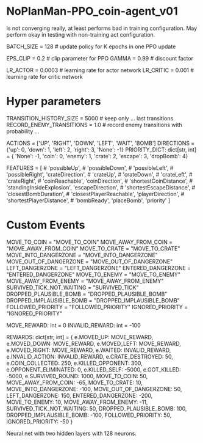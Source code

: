 # NoPlanMan-PPO_coin-agent_v01

Is not converging really, at least performs bad in training configuration.
May perform okay in testing with non-training act configuration.


BATCH_SIZE = 128               # update policy for K epochs in one PPO update

EPS_CLIP = 0.2          # clip parameter for PPO
GAMMA = 0.99            # discount factor

LR_ACTOR = 0.0003       # learning rate for actor network
LR_CRITIC = 0.001       # learning rate for critic network


# Hyper parameters
TRANSITION_HISTORY_SIZE = 5000  # keep only ... last transitions
RECORD_ENEMY_TRANSITIONS = 1.0  # record enemy transitions with probability ...


ACTIONS = ['UP', 'RIGHT', 'DOWN', 'LEFT', 'WAIT', 'BOMB']
DIRECTIONS = {'up': 0, 'down': 1, 'left': 2, 'right': 3, 'None': -1}
PRIORITY_DICT: dict[str, int] = {
    'None': -1, 'coin': 0, 'enemy': 1, 'crate': 2, 'escape': 3, 'dropBomb': 4}

FEATURES = [
    # 'possibleUp',
    # 'possibleDown',
    # 'possibleLeft',
    # 'possibleRight',
    'crateDirection',
    # 'crateUp',
    # 'crateDown',
    # 'crateLeft',
    # 'crateRight',
    # 'coinReachable',
    'coinDirection',
    # 'shortestCoinDistance',
    # 'standingInsideExplosion',
    'escapeDirection',
    # 'shortestEscapeDistance',
    # 'closestBombDuration',
    # 'closestPlayerReachable',
    'playerDirection',
    # 'shortestPlayerDistance',
    # 'bombReady',
    'placeBomb',
    'priority'
]


# Custom Events
MOVE_TO_COIN = "MOVE_TO_COIN"
MOVE_AWAY_FROM_COIN = "MOVE_AWAY_FROM_COIN"
MOVE_TO_CRATE = "MOVE_TO_CRATE"
MOVE_INTO_DANGERZONE = "MOVE_INTO_DANGERZONE"
MOVE_OUT_OF_DANGERZONE = "MOVE_OUT_OF_DANGERZONE"
LEFT_DANGERZONE = "LEFT_DANGERZONE"
ENTERED_DANGERZONE = "ENTERED_DANGERZONE"
MOVE_TO_ENEMY = "MOVE_TO_ENEMY"
MOVE_AWAY_FROM_ENEMY = "MOVE_AWAY_FROM_ENEMY"
SURVIVED_TICK_NOT_WAITING = "SURVIVED_TICK"
DROPPED_PLAUSIBLE_BOMB = "DROPPED_PLAUSIBLE_BOMB"
DROPPED_IMPLAUSIBLE_BOMB = "DROPPED_IMPLAUSIBLE_BOMB"
FOLLOWED_PRIORITY = "FOLLOWED_PRIORITY"
IGNORED_PRIORITY = "IGNORED_PRIORITY"

MOVE_REWARD: int = 0
INVALID_REWARD: int = -100

REWARDS: dict[str, int] = {
    e.MOVED_UP: MOVE_REWARD,
    e.MOVED_DOWN: MOVE_REWARD,
    e.MOVED_LEFT: MOVE_REWARD,
    e.MOVED_RIGHT: MOVE_REWARD,
    e.WAITED: INVALID_REWARD,
    e.INVALID_ACTION: INVALID_REWARD,
    e.CRATE_DESTROYED: 50,
    e.COIN_COLLECTED: 250,
    e.KILLED_OPPONENT: 300,
    e.OPPONENT_ELIMINATED: 0,
    e.KILLED_SELF: -5000,
    e.GOT_KILLED: -5000,
    e.SURVIVED_ROUND: 1000,
    MOVE_TO_COIN: 50,
    MOVE_AWAY_FROM_COIN: -65,
    MOVE_TO_CRATE: 10,
    MOVE_INTO_DANGERZONE: -100,
    MOVE_OUT_OF_DANGERZONE: 50,
    LEFT_DANGERZONE: 150,
    ENTERED_DANGERZONE: -200,
    MOVE_TO_ENEMY: 10,
    MOVE_AWAY_FROM_ENEMY: -11,
    SURVIVED_TICK_NOT_WAITING: 50,
    DROPPED_PLAUSIBLE_BOMB: 100,
    DROPPED_IMPLAUSIBLE_BOMB: -100,
    FOLLOWED_PRIORITY: 50,
    IGNORED_PRIORITY: -50
}

Neural net with two hidden layers with 128 neurons.